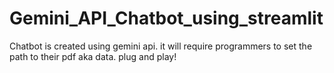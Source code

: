 # Gemini_API_Chatbot_using_streamlit
Chatbot is created using gemini api. it will require programmers to set the path to their pdf aka data. plug and play! 
